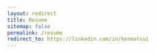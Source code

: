 ```yaml
---
layout: redirect
title: Resume
sitemap: false
permalink: /resume
redirect_to: https://linkedin.com/in/kenmatsui
---
```


